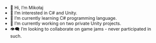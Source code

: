 - 👋 Hi, I’m Mikołaj
- 👀 I’m interested in C# and Unity.
- 🌱 I’m currently learning C# programming language.
- 👷 I’m currently working on two private Unity projects. 
- 👁️‍🗨️ I’m looking to collaborate on game jams - never participated in such.
<!---
- 📫 How to reach me ...
--->
<!---
MikolajMal/MikolajMal is a ✨ special ✨ repository because its `README.md` (this file) appears on your GitHub profile.
You can click the Preview link to take a look at your changes.
--->
